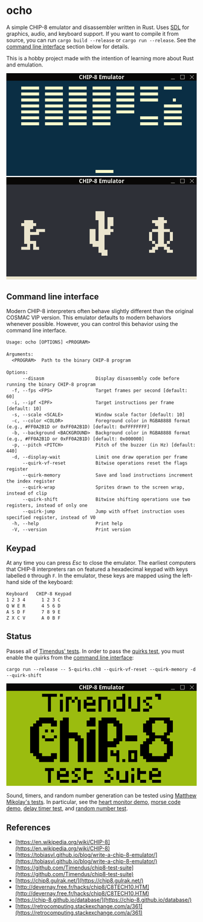 # ocho
A simple CHIP-8 emulator and disassembler written in Rust. Uses [SDL](https://www.libsdl.org/) for graphics, audio, and keyboard support. If you want to compile it from source, you can run `cargo build --release` or `cargo run --release`. See the [command line interface](#command-line-interface) section below for details. 

This is a hobby project made with the intention of learning more about Rust and emulation. 

![Screenshot 1](/screenshots/screenshot1.png)
![Screenshot 2](/screenshots/screenshot2.png)

## Command line interface
Modern CHIP-8 interpreters often behave slightly different than the original COSMAC VIP version.  This emulator defaults to modern behaviors whenever possible. However, you can control this behavior using the command line interface. 
```
Usage: ocho [OPTIONS] <PROGRAM>

Arguments:
  <PROGRAM>  Path to the binary CHIP-8 program

Options:
      --disasm                   Display disassembly code before running the binary CHIP-8 program
  -f, --fps <FPS>                Target frames per second [default: 60]
  -i, --ipf <IPF>                Target instructions per frame [default: 10]
  -s, --scale <SCALE>            Window scale factor [default: 10]
  -c, --color <COLOR>            Foreground color in RGBA8888 format (e.g., #FF0A2B1D or 0xFF0A2B1D) [default: 0xFFFFFFFF]
  -b, --background <BACKGROUND>  Background color in RGBA8888 format (e.g., #FF0A2B1D or 0xFF0A2B1D) [default: 0x000000]
  -p, --pitch <PITCH>            Pitch of the buzzer (in Hz) [default: 440]
  -d, --display-wait             Limit one draw operation per frame
      --quirk-vf-reset           Bitwise operations reset the flags register
      --quirk-memory             Save and load instructions increment the index register
      --quirk-wrap               Sprites drawn to the screen wrap, instead of clip
      --quirk-shift              Bitwise shifting operations use two registers, instead of only one
      --quirk-jump               Jump with offset instruction uses specified register, instead of V0
  -h, --help                     Print help
  -V, --version                  Print version
```

## Keypad
At any time you can press *Esc* to close the emulator. The earliest computers that CHIP-8 interpreters ran on featured a hexadecimal keypad with keys labelled `0` through `F`. In the emulator, these keys are mapped using the left-hand side of the keyboard:
```
Keyboard   CHIP-8 Keypad
1 2 3 4      1 2 3 C
Q W E R      4 5 6 D
A S D F      7 8 9 E
Z X C V      A 0 B F
```

## Status
Passes all of [Timendus' tests](https://github.com/Timendus/chip8-test-suite). In order to pass the [quirks test](https://github.com/Timendus/chip8-test-suite#quirks-test), you must enable the quirks from the [command line interface](#command-line-interface):
```
cargo run --release -- 5-quirks.ch8 --quirk-vf-reset --quirk-memory -d --quirk-shift
```
![Timendus' test screenshot](/screenshots/screenshot3.png)

Sound, timers, and random number generation can be tested using [Matthew Mikolay's tests](https://github.com/mattmikolay/chip-8). In particular, see the [heart monitor demo](https://github.com/mattmikolay/chip-8/tree/master/heartmonitor), [morse code demo](https://github.com/mattmikolay/chip-8/tree/master/morsecode), [delay timer test](https://github.com/mattmikolay/chip-8/tree/master/delaytimer), and [random number test](https://github.com/mattmikolay/chip-8/tree/master/randomnumber). 

## References
 - [https://en.wikipedia.org/wiki/CHIP-8](https://en.wikipedia.org/wiki/CHIP-8)
 - [https://tobiasvl.github.io/blog/write-a-chip-8-emulator/](https://tobiasvl.github.io/blog/write-a-chip-8-emulator/)
 - [https://github.com/Timendus/chip8-test-suite](https://github.com/Timendus/chip8-test-suite)
 - [https://chip8.gulrak.net/](https://chip8.gulrak.net/)
 - [http://devernay.free.fr/hacks/chip8/C8TECH10.HTM](http://devernay.free.fr/hacks/chip8/C8TECH10.HTM)
 - [https://chip-8.github.io/database/](https://chip-8.github.io/database/)
 - [https://retrocomputing.stackexchange.com/a/361](https://retrocomputing.stackexchange.com/a/361)
